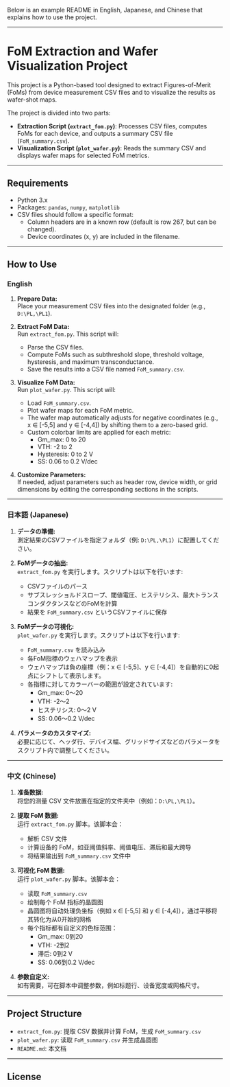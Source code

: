 Below is an example README in English, Japanese, and Chinese that explains how to use the project.

---

# FoM Extraction and Wafer Visualization Project

This project is a Python-based tool designed to extract Figures-of-Merit (FoMs) from device measurement CSV files and to visualize the results as wafer-shot maps.

The project is divided into two parts:
- **Extraction Script (`extract_fom.py`)**: Processes CSV files, computes FoMs for each device, and outputs a summary CSV file (`FoM_summary.csv`).
- **Visualization Script (`plot_wafer.py`)**: Reads the summary CSV and displays wafer maps for selected FoM metrics.

---

## Requirements

- Python 3.x
- Packages: `pandas`, `numpy`, `matplotlib`
- CSV files should follow a specific format:
  - Column headers are in a known row (default is row 267, but can be changed).
  - Device coordinates (x, y) are included in the filename.

---

## How to Use

### English

1. **Prepare Data:**  
   Place your measurement CSV files into the designated folder (e.g., `D:\PL,\PL1`).

2. **Extract FoM Data:**  
   Run `extract_fom.py`. This script will:
   - Parse the CSV files.
   - Compute FoMs such as subthreshold slope, threshold voltage, hysteresis, and maximum transconductance.
   - Save the results into a CSV file named `FoM_summary.csv`.

3. **Visualize FoM Data:**  
   Run `plot_wafer.py`. This script will:
   - Load `FoM_summary.csv`.
   - Plot wafer maps for each FoM metric.
   - The wafer map automatically adjusts for negative coordinates (e.g., x ∈ [-5,5] and y ∈ [-4,4]) by shifting them to a zero-based grid.
   - Custom colorbar limits are applied for each metric:
     - Gm_max: 0 to 20  
     - VTH: -2 to 2  
     - Hysteresis: 0 to 2 V  
     - SS: 0.06 to 0.2 V/dec

4. **Customize Parameters:**  
   If needed, adjust parameters such as header row, device width, or grid dimensions by editing the corresponding sections in the scripts.

---

### 日本語 (Japanese)

1. **データの準備:**  
   測定結果のCSVファイルを指定フォルダ（例: `D:\PL,\PL1`）に配置してください。

2. **FoMデータの抽出:**  
   `extract_fom.py` を実行します。スクリプトは以下を行います:
   - CSVファイルのパース
   - サブスレッショルドスロープ、閾値電圧、ヒステリシス、最大トランスコンダクタンスなどのFoMを計算
   - 結果を `FoM_summary.csv` というCSVファイルに保存

3. **FoMデータの可視化:**  
   `plot_wafer.py` を実行します。スクリプトは以下を行います:
   - `FoM_summary.csv` を読み込み
   - 各FoM指標のウェハマップを表示
   - ウェハマップは負の座標（例：x ∈ [-5,5]、y ∈ [-4,4]）を自動的に0起点にシフトして表示します。
   - 各指標に対してカラーバーの範囲が設定されています:
     - Gm_max: 0～20  
     - VTH: -2～2  
     - ヒステリシス: 0～2 V  
     - SS: 0.06～0.2 V/dec

4. **パラメータのカスタマイズ:**  
   必要に応じて、ヘッダ行、デバイス幅、グリッドサイズなどのパラメータをスクリプト内で調整してください。

---

### 中文 (Chinese)

1. **准备数据:**  
   将您的测量 CSV 文件放置在指定的文件夹中（例如：`D:\PL,\PL1`）。

2. **提取 FoM 数据:**  
   运行 `extract_fom.py` 脚本。该脚本会：
   - 解析 CSV 文件
   - 计算设备的 FoM，如亚阈值斜率、阈值电压、滞后和最大跨导
   - 将结果输出到 `FoM_summary.csv` 文件中

3. **可视化 FoM 数据:**  
   运行 `plot_wafer.py` 脚本。该脚本会：
   - 读取 `FoM_summary.csv`
   - 绘制每个 FoM 指标的晶圆图
   - 晶圆图将自动处理负坐标（例如 x ∈ [-5,5] 和 y ∈ [-4,4]），通过平移将其转化为从0开始的网格
   - 每个指标都有自定义的色标范围：
     - Gm_max: 0到20  
     - VTH: -2到2  
     - 滞后: 0到2 V  
     - SS: 0.06到0.2 V/dec

4. **参数自定义:**  
   如有需要，可在脚本中调整参数，例如标题行、设备宽度或网格尺寸。

---

## Project Structure

- `extract_fom.py`: 提取 CSV 数据并计算 FoM，生成 `FoM_summary.csv`
- `plot_wafer.py`: 读取 `FoM_summary.csv` 并生成晶圆图
- `README.md`: 本文档

---

## License

